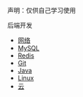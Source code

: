 声明：仅供自己学习使用

后端开发
- [网络](网络.md)
- [MySQL](MySQL.md)
- [Redis](Redis.md)
- [Git](Git讲义.pdf)
- [Java](Java.pdf)
- [Linux](Linux.md)
- [云](云.md)
